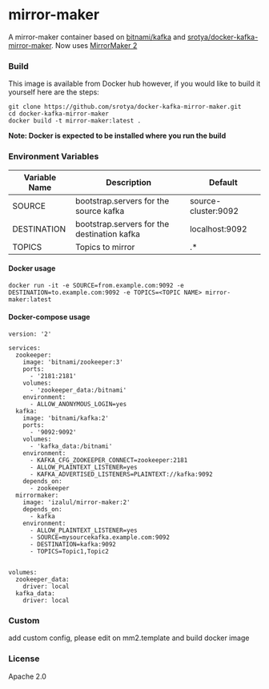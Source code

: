 # mirror-maker

A mirror-maker container based on [bitnami/kafka](https://hub.docker.com/r/bitnami/kafka/) and
 [srotya/docker-kafka-mirror-maker](https://github.com/srotya/docker-kafka-mirror-maker). Now uses
 [MirrorMaker 2](https://cwiki.apache.org/confluence/display/KAFKA/KIP-382%3A+MirrorMaker+2.0)

### Build
This image is available from Docker hub however, if you would like to build it yourself here are the steps:

```
git clone https://github.com/srotya/docker-kafka-mirror-maker.git
cd docker-kafka-mirror-maker
docker build -t mirror-maker:latest .
```

**Note: Docker is expected to be installed where you run the build**

### Environment Variables
|    Variable Name    |                   Description                |   Default |
|---------------------|----------------------------------------------|------------|
|      SOURCE         | bootstrap.servers for the source kafka       |source-cluster:9092|
|    DESTINATION      | bootstrap.servers for the destination kafka  |localhost:9092|
|     TOPICS          | Topics to mirror     | .* |

#### Docker usage
```
docker run -it -e SOURCE=from.example.com:9092 -e DESTINATION=to.example.com:9092 -e TOPICS=<TOPIC NAME> mirror-maker:latest
```

#### Docker-compose usage

```
version: '2'

services:
  zookeeper:
    image: 'bitnami/zookeeper:3'
    ports:
      - '2181:2181'
    volumes:
      - 'zookeeper_data:/bitnami'
    environment:
      - ALLOW_ANONYMOUS_LOGIN=yes
  kafka:
    image: 'bitnami/kafka:2'
    ports:
      - '9092:9092'
    volumes:
      - 'kafka_data:/bitnami'
    environment:
      - KAFKA_CFG_ZOOKEEPER_CONNECT=zookeeper:2181
      - ALLOW_PLAINTEXT_LISTENER=yes
      - KAFKA_ADVERTISED_LISTENERS=PLAINTEXT://kafka:9092
    depends_on:
      - zookeeper
  mirrormaker:
    image: 'izalul/mirror-maker:2'
    depends_on:
      - kafka
    environment:
      - ALLOW_PLAINTEXT_LISTENER=yes
      - SOURCE=mysourcekafka.example.com:9092
      - DESTINATION=kafka:9092
      - TOPICS=Topic1,Topic2


volumes:
  zookeeper_data:
    driver: local
  kafka_data:
    driver: local

```
### Custom
add custom config, please edit on mm2.template and build docker image

### License

Apache 2.0
